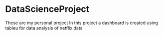 # DataScienceProject
These are my personal project 
In this project a dashboard is created using tableu for data analysis of netflix data 
